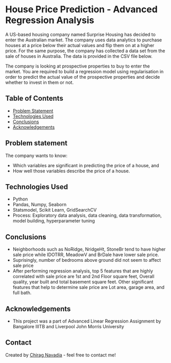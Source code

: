 # House Price Prediction - Advanced Regression Analysis

A US-based housing company named Surprise Housing has decided to enter the Australian market. The company uses data analytics to purchase houses at a price below their actual values and flip them on at a higher price. For the same purpose, the company has collected a data set from the sale of houses in Australia. The data is provided in the CSV file below.

The company is looking at prospective properties to buy to enter the market. You are required to build a regression model using regularisation in order to predict the actual value of the prospective properties and decide whether to invest in them or not.

## Table of Contents
* [Problem Statement](#problem-statement)
* [Technologies Used](#technologies-used)
* [Conclusions](#conclusions)
* [Acknowledgements](#acknowledgements)


## Problem statement
The company wants to know:
- Which variables are significant in predicting the price of a house, and
- How well those variables describe the price of a house.

## Technologies Used
- Python 
- Pandas, Numpy, Seaborn
- Statsmodel, Scikit Learn, GridSearchCV
- Process: Exploratory data analysis, data cleaning, data transformation, model building, hyperparameter tuning

## Conclusions

- Neighborhoods such as NoRidge, NridgeHt, StoneBr tend to have higher sale price while IDOTRR, MeadowV and BrDale have lower sale price.
- Suprisingly, number of bedrooms above ground did not seem to affect sale price
- After performing regression analysis, top 5 features that are highly correlated with sale price are 1st and 2nd Floor square feet, Overall quality, year built and total basement square feet. Other significant features that help to determine sale price are Lot area, garage area, and full bath. 

## Acknowledgements
- This project was a part of Advanced Linear Regression Assignment by Bangalore IIITB and Liverpool John Morris University

## Contact
Created by [Chirag Navadia](https://www.linkedin.com/in/cnavadia/) - feel free to contact me!

